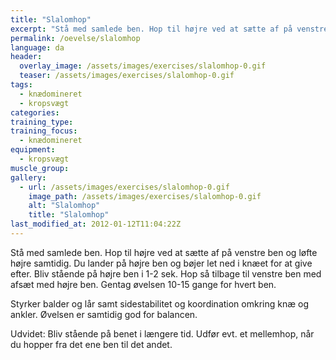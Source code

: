 ```yaml
---
title: "Slalomhop"
excerpt: "Stå med samlede ben. Hop til højre ved at sætte af på venstre ben og løfte højre samtidig. Du lander på højre ben og bøjer let ned i knæet for at give efter. Bliv stående på højre ben i 1-2 sek. Hop så tilbage til venstre ben med afsæt med højre ben. Gentag øvelsen 10-15 gange for hvert ben. "
permalink: /oevelse/slalomhop
language: da
header:
  overlay_image: /assets/images/exercises/slalomhop-0.gif
  teaser: /assets/images/exercises/slalomhop-0.gif
tags:
  - knædomineret
  - kropsvægt
categories:
training_type: 
training_focus: 
  - knædomineret
equipment:
  - kropsvægt
muscle_group:
gallery:
  - url: /assets/images/exercises/slalomhop-0.gif
    image_path: /assets/images/exercises/slalomhop-0.gif
    alt: "Slalomhop"
    title: "Slalomhop"
last_modified_at: 2012-01-12T11:04:22Z
---
```


 Stå med samlede ben. Hop til højre ved at sætte af på venstre ben og løfte højre samtidig. Du lander på højre ben og bøjer let ned i knæet for at give efter. Bliv stående på højre ben i 1-2 sek. Hop så tilbage til venstre ben med afsæt med højre ben. Gentag øvelsen 10-15 gange for hvert ben.

Styrker balder og lår samt sidestabilitet og koordination omkring knæ og ankler. Øvelsen er samtidig god for balancen.

Udvidet: Bliv stående på benet i længere tid. Udfør evt. et mellemhop, når du hopper fra det ene ben til det andet.
